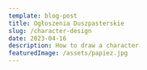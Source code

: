 ```yaml
---
template: blog-post
title: Ogłoszenia Duszpasterskie
slug: /character-design
date: 2023-04-16
description: How to draw a character
featuredImage: /assets/papiez.jpg
---
```







